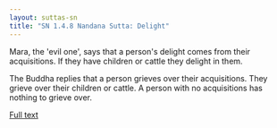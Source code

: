 ```yaml
---
layout: suttas-sn
title: "SN 1.4.8 Nandana Sutta: Delight"
---
```


Mara, the 'evil one', says that a person's delight comes from their acquisitions. If they have children or cattle they delight in them.

The Buddha replies that a person grieves over their acquisitions. They grieve over their children or cattle. A person with no acquisitions has nothing to grieve over.


[Full text](https://accesstoinsight.org/tipitaka/sn/sn04/sn04.008.than.html)
